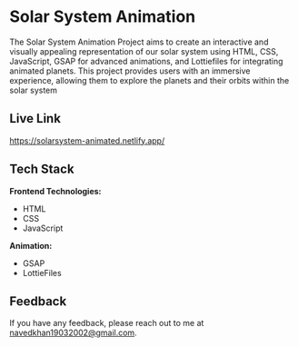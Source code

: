 # Solar System Animation

The Solar System Animation Project aims to create an interactive and visually appealing representation of our solar system using HTML, CSS, JavaScript, GSAP for advanced animations, and Lottiefiles for integrating animated planets. This project provides users with an immersive experience, allowing them to explore the planets and their orbits within the solar system

## Live Link

https://solarsystem-animated.netlify.app/

## Tech Stack

**Frontend Technologies:**

- HTML
- CSS
- JavaScript

**Animation:**

- GSAP
- LottieFiles

## Feedback

If you have any feedback, please reach out to me at navedkhan19032002@gmail.com.
